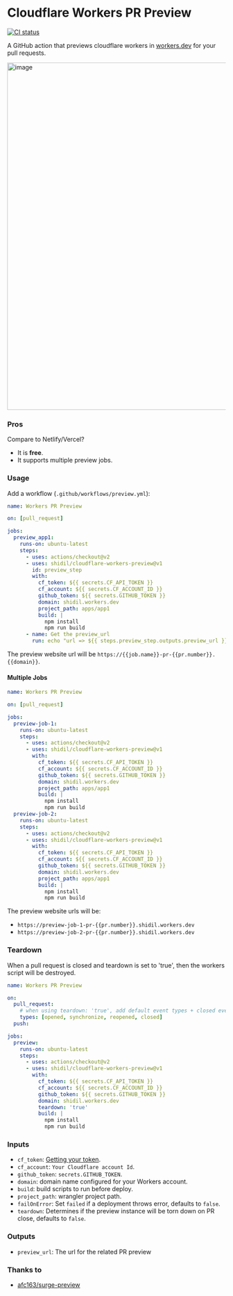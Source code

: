 # Cloudflare Workers PR Preview

[![CI status][github-action-image]][github-action-url]

[github-action-image]: https://github.com/shidil/cloudflare-workers-preview/workflows/build-test/badge.svg
[github-action-url]: https://github.com/shidil/cloudflare-workers-preview/actions?query=workflow%3Abuild-test

A GitHub action that previews cloudflare workers in [workers.dev](https://workers.dev/) for your pull requests.

<img width="800" alt="image" src="https://user-images.githubusercontent.com/4880359/150688614-3759ccc6-ac85-4753-a455-c8a6ae9616b1.png">


### Pros

Compare to Netlify/Vercel?

- It is **free**.
- It supports multiple preview jobs.

### Usage

Add a workflow (`.github/workflows/preview.yml`):

```yaml
name: Workers PR Preview

on: [pull_request]

jobs:
  preview_app1:
    runs-on: ubuntu-latest
    steps:
      - uses: actions/checkout@v2
      - uses: shidil/cloudflare-workers-preview@v1
        id: preview_step
        with:
          cf_token: ${{ secrets.CF_API_TOKEN }}
          cf_account: ${{ secrets.CF_ACCOUNT_ID }}
          github_token: ${{ secrets.GITHUB_TOKEN }}
          domain: shidil.workers.dev
          project_path: apps/app1
          build: |
            npm install
            npm run build
      - name: Get the preview_url
        run: echo "url => ${{ steps.preview_step.outputs.preview_url }}"
```

The preview website url will be `https://{{job.name}}-pr-{{pr.number}}.{{domain}}`.

#### Multiple Jobs

```yaml
name: Workers PR Preview

on: [pull_request]

jobs:
  preview-job-1:
    runs-on: ubuntu-latest
    steps:
      - uses: actions/checkout@v2
      - uses: shidil/cloudflare-workers-preview@v1
        with:
          cf_token: ${{ secrets.CF_API_TOKEN }}
          cf_account: ${{ secrets.CF_ACCOUNT_ID }}
          github_token: ${{ secrets.GITHUB_TOKEN }}
          domain: shidil.workers.dev
          project_path: apps/app1
          build: |
            npm install
            npm run build
  preview-job-2:
    runs-on: ubuntu-latest
    steps:
      - uses: actions/checkout@v2
      - uses: shidil/cloudflare-workers-preview@v1
        with:
          cf_token: ${{ secrets.CF_API_TOKEN }}
          cf_account: ${{ secrets.CF_ACCOUNT_ID }}
          github_token: ${{ secrets.GITHUB_TOKEN }}
          domain: shidil.workers.dev
          project_path: apps/app1
          build: |
            npm install
            npm run build
```

The preview website urls will be:

- `https://preview-job-1-pr-{{pr.number}}.shidil.workers.dev`
- `https://preview-job-2-pr-{{pr.number}}.shidil.workers.dev`

### Teardown

When a pull request is closed and teardown is set to 'true', then the workers script will be destroyed.

```yaml
name: Workers PR Preview

on:
  pull_request:
    # when using teardown: 'true', add default event types + closed event type
    types: [opened, synchronize, reopened, closed]
  push:

jobs:
  preview:
    runs-on: ubuntu-latest
    steps:
      - uses: actions/checkout@v2
      - uses: shidil/cloudflare-workers-preview@v1
        with:
          cf_token: ${{ secrets.CF_API_TOKEN }}
          cf_account: ${{ secrets.CF_ACCOUNT_ID }}
          github_token: ${{ secrets.GITHUB_TOKEN }}
          domain: shidil.workers.dev
          teardown: 'true'
          build: |
            npm install
            npm run build
```

### Inputs

- `cf_token`: [Getting your token](https://developers.cloudflare.com/workers/cli-wrangler/authentication#generate-tokens).
- `cf_account`: `Your Cloudflare account Id`.
- `github_token`: `secrets.GITHUB_TOKEN`.
- `domain`: domain name configured for your Workers account.
- `build`: build scripts to run before deploy.
- `project_path`: wrangler project path.
- `failOnError`: Set `failed` if a deployment throws error, defaults to `false`.
- `teardown`: Determines if the preview instance will be torn down on PR close, defaults to `false`.

### Outputs

- `preview_url`: The url for the related PR preview

### Thanks to

- [afc163/surge-preview](https://github.com/afc163/surge-preview)
